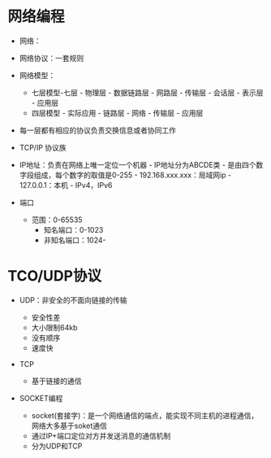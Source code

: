 # 网络编程
- 网络：
- 网络协议：一套规则
- 网络模型：
    - 七层模型-七层
            - 物理层
            - 数据链路层
            - 网路层
            - 传输层
            - 会话层
            - 表示层
            - 应用层
    - 四层模型 - 实际应用
            - 链路层
            - 网络
            - 传输层
            - 应用层
            
- 每一层都有相应的协议负责交换信息或者协同工作
- TCP/IP 协议族
- IP地址：负责在网络上唯一定位一个机器
            - IP地址分为ABCDE类
            - 是由四个数字段组成，每个数字的取值是0-255
            - 192.168.xxx.xxx：局域网ip
            - 127.0.0.1：本机
            - IPv4，IPv6
            
- 端口
    - 范围：0-65535
        - 知名端口：0-1023
        - 非知名端口：1024-
        
# TCO/UDP协议
- UDP：非安全的不面向链接的传输
    - 安全性差
    - 大小限制64kb
    - 没有顺序
    - 速度快
- TCP
    - 基于链接的通信
    
- SOCKET编程
    - socket(套接字)：是一个网络通信的端点，能实现不同主机的进程通信，网络大多基于soket通信
    - 通过IP+端口定位对方并发送消息的通信机制
    - 分为UDP和TCP